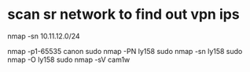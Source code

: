 # scan sr network to find out vpn ips
nmap -sn 10.11.12.0/24


nmap -p1-65535 canon
sudo nmap -PN ly158
sudo nmap -sn ly158
sudo nmap -O ly158
sudo nmap -sV cam1w
